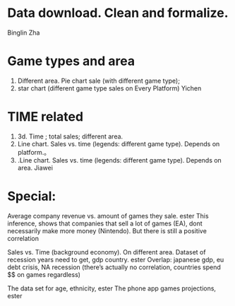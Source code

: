 # Data download. Clean and formalize.  
Binglin Zha

# Game types and area
1. Different area. Pie chart sale (with different game type); 
2. star chart (different game type sales on Every Platform)
Yichen 
 
# TIME related
1. 3d. Time ; total sales; different area.
2. Line chart. Sales vs. time (legends: different game type). Depends on platform.。 
3. .Line chart. Sales vs. time (legends: different game type). Depends on area.
Jiawei



# Special: 
Average company revenue vs. amount of games they sale. ester
This inference, shows that companies that sell a lot of games (EA), dont necessarily make more money (Nintendo). But there is still a positive correlation 


Sales vs. Time (background economy). On different area. Dataset of recession years need to get, gdp country. ester
Overlap:  japanese gdp, eu debt crisis, NA recession (there’s actually no correlation, countries spend $$ on games regardless)

The data set for age, ethnicity, ester
The phone app games projections, ester
